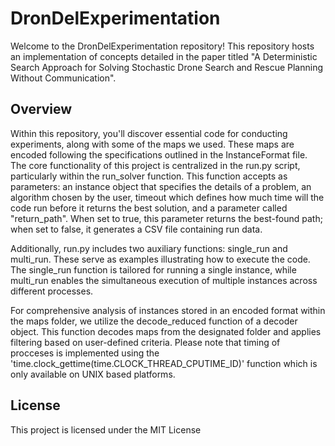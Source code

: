 # DronDelExperimentation
Welcome to the DronDelExperimentation repository! This repository hosts an implementation of concepts detailed in the paper titled "A Deterministic Search Approach for Solving Stochastic Drone Search and Rescue Planning Without Communication". 

## Overview

Within this repository, you'll discover essential code for conducting experiments, along with some of the maps we used. These maps are encoded following the specifications outlined in the InstanceFormat file.
The core functionality of this project is centralized in the run.py script, particularly within the run_solver function. This function accepts as parameters: an instance object that specifies the details of a problem, an algorithm chosen by the user, timeout which defines how much time will the code run before it returns the best solution, and a parameter called "return_path". When set to true, this parameter returns the best-found path; when set to false, it generates a CSV file containing run data.

Additionally, run.py includes two auxiliary functions: single_run and multi_run. These serve as examples illustrating how to execute the code. The single_run function is tailored for running a single instance, while multi_run enables the simultaneous execution of multiple instances across different processes.

For comprehensive analysis of instances stored in an encoded format within the maps folder, we utilize the decode_reduced function of a decoder object. This function decodes maps from the designated folder and applies filtering based on user-defined criteria. Please note that timing of procceses is implemented using the 'time.clock_gettime(time.CLOCK_THREAD_CPUTIME_ID)' function which is only available on UNIX based platforms.

## License

This project is licensed under the MIT License 

